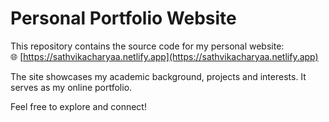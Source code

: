 # Personal Portfolio Website

This repository contains the source code for my personal website:  
🌐 [https://sathvikacharyaa.netlify.app](https://sathvikacharyaa.netlify.app)

The site showcases my academic background, projects and interests. It serves as my online portfolio.

Feel free to explore and connect!

